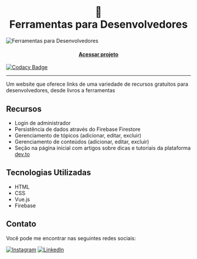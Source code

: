 <h1 align="center"> 🔗 <br> Ferramentas para Desenvolvedores</h1>

![Ferramentas para Desenvolvedores](https://github.com/lezzin/dev_resources/assets/103830032/99fc92d3-f8ac-4e87-aecd-fcfa99efb4ad)

<h4 align="center"><a href="https://mydevresources.vercel.app">Acessar projeto</a></h4>

[![Codacy Badge](https://app.codacy.com/project/badge/Grade/6451cef86ff742528c583a2704ec8c45)](https://app.codacy.com/gh/lezzin/dev_resources/dashboard?utm_source=gh&utm_medium=referral&utm_content=&utm_campaign=Badge_grade)

---

Um website que oferece links de uma variedade de recursos gratuitos para desenvolvedores, desde livros a ferramentas

## Recursos

- Login de administrador
- Persistência de dados através do Firebase Firestore
- Gerenciamento de tópicos (adicionar, editar, excluir)
- Gerenciamento de conteúdos (adicionar, editar, excluir)
- Seção na página inicial com artigos sobre dicas e tutoriais da plataforma [dev.to](https://dev.to/)

## Tecnologias Utilizadas

- HTML
- CSS
- Vue.js
- Firebase

## Contato

Você pode me encontrar nas seguintes redes sociais:

[![Instagram](https://img.shields.io/badge/Instagram-0E6212?style=for-the-badge&logo=instagram&logoColor=white)](https://www.instagram.com/leandroadrian_/)
[![LinkedIn](https://img.shields.io/badge/LinkedIn-0E6212?style=for-the-badge&logo=linkedin&logoColor=white)](https://www.linkedin.com/in/leandro-adrian)
